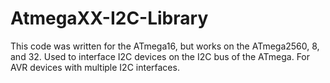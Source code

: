 # AtmegaXX-I2C-Library
This code was written for the ATmega16, but works on the ATmega2560, 8, and 32. 
Used to interface I2C devices on the I2C bus of the ATmega. For AVR devices with multiple I2C interfaces.
